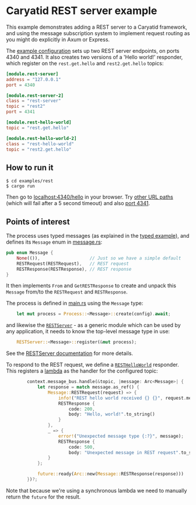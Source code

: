 # Caryatid REST server example

This example demonstrates adding a REST server to a Caryatid framework, and using the message
subscription system to implement request routing as you might do explicitly in Axum or Express.

The [example configuration](rest.toml) sets up two REST server endpoints, on ports 4340 and 4341.
It also creates two versions of a 'Hello world!' responder, which register on the `rest.get.hello`
and `rest2.get.hello` topics:

```toml
[module.rest-server]
address = "127.0.0.1"
port = 4340

[module.rest-server-2]
class = "rest-server"
topic = "rest2"
port = 4341

[module.rest-hello-world]
topic = "rest.get.hello"

[module.rest-hello-world-2]
class = "rest-hello-world"
topic = "rest2.get.hello"
```

## How to run it

```shell
$ cd examples/rest
$ cargo run
```

Then go to [localhost:4340/hello](http://localhost:4340/hello) in your browser.  Try [other URL paths](http://localhost:4340/bogus) (which will fail
after a 5 second timeout) and also [port 4341](http://localhost:4341/hello).

## Points of interest

The process uses typed messages (as explained in the [typed example](../typed)), and defines its `Message` enum in [message.rs](src/message.rs#L6):

```rust
pub enum Message {
    None(()),                   // Just so we have a simple default
    RESTRequest(RESTRequest),   // REST request
    RESTResponse(RESTResponse), // REST response
}
```

It then implements `From` and `GetRESTResponse` to create and unpack this `Message` from/to the `RESTRequest` and `RESTResponse`.

The process is defined in [main.rs](src/main.rs#L39) using the `Message` type:

```rust
    let mut process = Process::<Message>::create(config).await;
```

and likewise the [`RESTServer`](src/main.rs#L43) - as a generic module which can be used by any application, it needs to know the top-level message
type in use:

```rust
    RESTServer::<Message>::register(&mut process);
```

See the [RESTServer documentation](../../modules/rest_server/) for more details.

To respond to the REST request, we define a [`RESTHelloWorld`](src/rest_hello_world.rs) responder.  This registers a [lambda](src/rest_hello_world.rs#L26) as the handler
for the configured topic:

```rust
        context.message_bus.handle(&topic, |message: Arc<Message>| {
            let response = match message.as_ref() {
                Message::RESTRequest(request) => {
                    info!("REST hello world received {} {}", request.method, request.path);
                    RESTResponse {
                        code: 200,
                        body: "Hello, world!".to_string()
                    }
                },
                _ => {
                    error!("Unexpected message type {:?}", message);
                    RESTResponse {
                        code: 500,
                        body: "Unexpected message in REST request".to_string() }
                }
            };

            future::ready(Arc::new(Message::RESTResponse(response)))
        })?;
```

Note that because we're using a synchronous lambda we need to manually return the `future` for the result.
